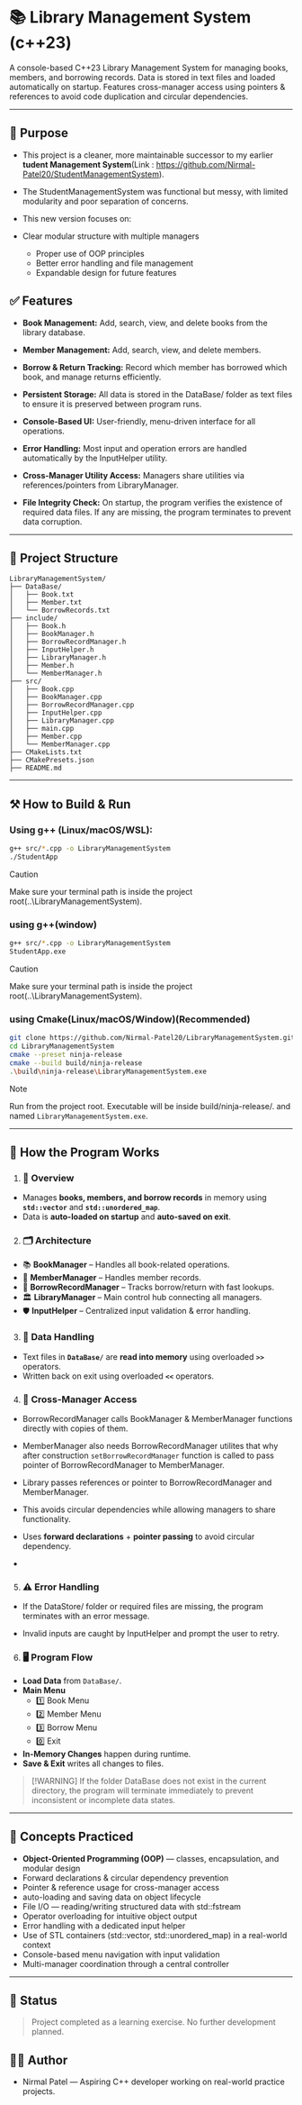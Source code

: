 # 📚 Library Management System (c++23)

A console-based C++23 Library Management System for managing books, members, and borrowing records.
Data is stored in text files and loaded automatically on startup.
Features cross-manager access using pointers & references to avoid code duplication and circular dependencies.

---

## 📌 Purpose

- This project is a cleaner, more maintainable successor to my earlier **tudent Management System**(Link : https://github.com/Nirmal-Patel20/StudentManagementSystem).
- The StudentManagementSystem was functional but messy, with limited modularity and poor separation of concerns.
- This new version focuses on:

- Clear modular structure with multiple managers
  - Proper use of OOP principles
  - Better error handling and file management
  - Expandable design for future features

## ✅ Features

- **Book Management:** Add, search, view, and delete books from the library database.

- **Member Management:** Add, search, view, and delete members.

- **Borrow & Return Tracking:** Record which member has borrowed which book, and manage returns efficiently.

- **Persistent Storage:** All data is stored in the DataBase/ folder as text files to ensure it is preserved between program runs.

- **Console-Based UI:** User-friendly, menu-driven interface for all operations.

- **Error Handling:** Most input and operation errors are handled automatically by the InputHelper utility.

- **Cross-Manager Utility Access:** Managers share utilities via references/pointers from LibraryManager.

- **File Integrity Check:** On startup, the program verifies the existence of required data files. If any are missing, the program terminates to prevent data corruption.

---

## 📁 Project Structure
```
LibraryManagementSystem/
├── DataBase/ 
│   ├── Book.txt 
│   ├── Member.txt 
│   └── BorrowRecords.txt 
├── include/ 
│   ├── Book.h 
│   ├── BookManager.h 
│   ├── BorrowRecordManager.h 
│   ├── InputHelper.h 
│   ├── LibraryManager.h 
│   ├── Member.h 
│   └── MemberManager.h 
├── src/ 
│   ├── Book.cpp 
│   ├── BookManager.cpp
│   ├── BorrowRecordManager.cpp 
│   ├── InputHelper.cpp 
│   ├── LibraryManager.cpp 
│   ├── main.cpp 
│   ├── Member.cpp 
│   └── MemberManager.cpp 
├── CMakeLists.txt
├── CMakePresets.json
├── README.md
```

---

## ⚒️ How to Build & Run

### Using g++ (Linux/macOS/WSL):

```bash
g++ src/*.cpp -o LibraryManagementSystem
./StudentApp
```
> [!caution]
> Make sure your terminal path is inside the project root(..\LibraryManagementSystem).

### using g++(window)

```bash
g++ src/*.cpp -o LibraryManagementSystem
StudentApp.exe
```
> [!caution]
> Make sure your terminal path is inside the project root(..\LibraryManagementSystem).

### using Cmake(Linux/macOS/Window)(Recommended)

```bash
git clone https://github.com/Nirmal-Patel20/LibraryManagementSystem.git
cd LibraryManagementSystem
cmake --preset ninja-release
cmake --build build/ninja-release
.\build\ninja-release\LibraryManagementSystem.exe 
```
> [!Note]
> Run from the project root. Executable will be inside build/ninja-release/. and named `LibraryManagementSystem.exe`.

---

## 🏢 How the Program Works

1. ### 📝 Overview
- Manages **books, members, and borrow records** in memory using **`std::vector`** and **`std::unordered_map`**.  
- Data is **auto-loaded on startup** and **auto-saved on exit**.

2. ### 🗂 Architecture
- 📚 **BookManager** – Handles all book-related operations.  
- 👥 **MemberManager** – Handles member records.  
- 📄 **BorrowRecordManager** – Tracks borrow/return with fast lookups.  
- 🏛 **LibraryManager** – Main control hub connecting all managers.  
- 🛡 **InputHelper** – Centralized input validation & error handling.

3. ### 💾 Data Handling
- Text files in **`DataBase/`** are **read into memory** using overloaded **`>>`** operators.  
- Written back on exit using overloaded **`<<`** operators.

4. ### 🔄 Cross-Manager Access
- BorrowRecordManager calls BookManager & MemberManager functions directly with copies of them.

- MemberManager also needs BorrowRecordManager utilites that why after construction `setBorrowRecordManager` function is called to pass pointer of BorrowRecordManager to MemberManager.

- Library passes references or pointer to BorrowRecordManager and MemberManager.

- This avoids circular dependencies while allowing managers to share functionality.

- Uses **forward declarations** + **pointer passing** to avoid circular dependency.

- 

5. ### ⚠️ Error Handling

 - If the DataStore/ folder or required files are missing, the program terminates with an error message.

 - Invalid inputs are caught by InputHelper and prompt the user to retry.

6. ### 🖥 Program Flow

 - **Load Data** from `DataBase/`.  
 -  **Main Menu**  
    - 1️⃣ Book Menu 
    - 2️⃣ Member Menu 
    - 3️⃣ Borrow Menu
    - 0️⃣ Exit  
 - **In-Memory Changes** happen during runtime.  
 - **Save & Exit** writes all changes to files.

> [!WARNING] If the folder DataBase does not exist in the current directory, the program will terminate immediately to prevent inconsistent or incomplete data states.

---

## 🧠 Concepts Practiced
- **Object-Oriented Programming (OOP)** — classes, encapsulation, and modular design
- Forward declarations & circular dependency prevention
- Pointer & reference usage for cross-manager access
- auto-loading and saving data on object lifecycle
- File I/O — reading/writing structured data with std::fstream
- Operator overloading for intuitive object output
- Error handling with a dedicated input helper
- Use of STL containers (std::vector, std::unordered_map) in a real-world context
- Console-based menu navigation with input validation
- Multi-manager coordination through a central controller

---

## 📢 Status
>Project completed as a learning exercise. No further development planned.

## 🧑‍💻 Author
- Nirmal Patel — Aspiring C++ developer working on real-world practice projects.
